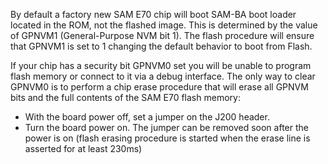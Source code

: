 

By default a factory new SAM E70 chip will boot SAM-BA boot loader located in the ROM, 
not the flashed image. This is determined by the value of GPNVM1 (General-Purpose NVM 
bit 1). 
The flash procedure will ensure that GPNVM1 is set to 1 changing the default behavior 
to boot from Flash.


If your chip has a security bit GPNVM0 set you will be unable to program flash memory 
or connect to it via a debug interface. The only way to clear GPNVM0 is to perform a 
chip erase procedure that will erase all GPNVM bits and the full contents of the SAM E70 
flash memory:

   * With the board power off, set a jumper on the J200 header.
   * Turn the board power on. The jumper can be removed soon after the power is on (flash 
     erasing procedure is started when the erase line is asserted for at least 230ms)
